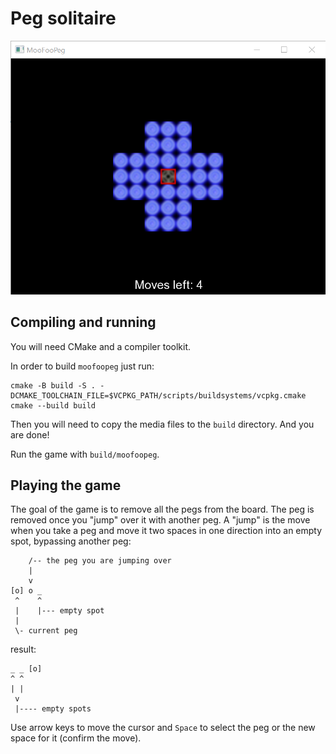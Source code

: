 # Peg solitaire

![screenshot](screenshot.png)

## Compiling and running

You will need CMake and a compiler toolkit.

In order to build `moofoopeg` just run:

```
cmake -B build -S . -DCMAKE_TOOLCHAIN_FILE=$VCPKG_PATH/scripts/buildsystems/vcpkg.cmake
cmake --build build
```

Then you will need to copy the media files to the `build` directory. And you are done!

Run the game with `build/moofoopeg`.

## Playing the game

The goal of the game is to remove all the pegs from the board.
The peg is removed once you "jump" over it with another peg.
A "jump" is the move when you take a peg and move it two spaces in one direction into an empty spot,
bypassing another peg:

```
    /-- the peg you are jumping over
    |
    v
[o] o _
 ^    ^
 |    |--- empty spot
 |
 \- current peg
```

result:

```
_ _ [o]
^ ^
| |
 v
 |---- empty spots
```

Use arrow keys to move the cursor and `Space` to select the peg or the new space for it (confirm the move).
